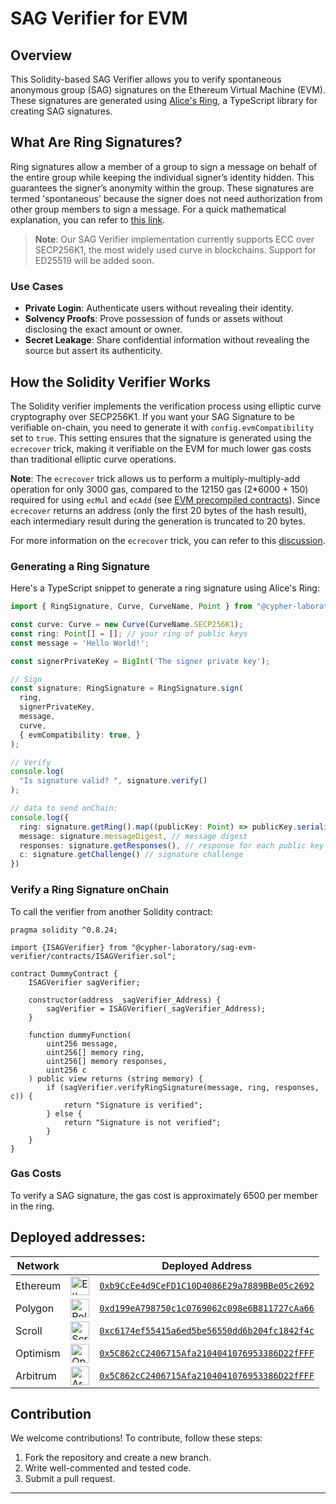 # SAG Verifier for EVM

## Overview

This Solidity-based SAG Verifier allows you to verify spontaneous anonymous group (SAG) signatures on the Ethereum Virtual Machine (EVM). These signatures are generated using [Alice's Ring](https://github.com/Cypher-Laboratory/Alice-s-Ring), a TypeScript library for creating SAG signatures.

## What Are Ring Signatures?

Ring signatures allow a member of a group to sign a message on behalf of the entire group while keeping the individual signer’s identity hidden. This guarantees the signer’s anonymity within the group. These signatures are termed 'spontaneous' because the signer does not need authorization from other group members to sign a message. 
For a quick mathematical explanation, you can refer to [this link](https://github.com/Cypher-Laboratory/Alice-s-Ring?tab=readme-ov-file#spontaneous-anonymous-group-sag-signatures).

> **Note**: Our SAG Verifier implementation currently supports ECC over SECP256K1, the most widely used curve in blockchains. Support for ED25519 will be added soon.

### Use Cases

- **Private Login**: Authenticate users without revealing their identity.
- **Solvency Proofs**: Prove possession of funds or assets without disclosing the exact amount or owner.
- **Secret Leakage**: Share confidential information without revealing the source but assert its authenticity.

## How the Solidity Verifier Works

The Solidity verifier implements the verification process using elliptic curve cryptography over SECP256K1. If you want your SAG Signature to be verifiable on-chain, you need to generate it with `config.evmCompatibility` set to `true`. This setting ensures that the signature is generated using the `ecrecover` trick, making it verifiable on the EVM for much lower gas costs than traditional elliptic curve operations.

**Note**: The `ecrecover` trick allows us to perform a multiply-multiply-add operation for only 3000 gas, compared to the 12150 gas (2*6000 + 150) required for using `ecMul` and `ecAdd` (see [EVM precompiled contracts](https://www.evm.codes/precompiled)). Since `ecrecover` returns an address (only the first 20 bytes of the hash result), each intermediary result during the generation is truncated to 20 bytes.

For more information on the `ecrecover` trick, you can refer to this [discussion](https://ethresear.ch/t/you-can-kinda-abuse-ecrecover-to-do-ecmul-in-secp256k1-today/2384/7).


### Generating a Ring Signature

Here's a TypeScript snippet to generate a ring signature using Alice's Ring:

```typescript
import { RingSignature, Curve, CurveName, Point } from "@cypher-laboratory/alicesring-sag"

const curve: Curve = new Curve(CurveName.SECP256K1);
const ring: Point[] = []; // your ring of public keys 
const message = 'Hello World!';

const signerPrivateKey = BigInt('The signer private key');

// Sign
const signature: RingSignature = RingSignature.sign(
  ring,
  signerPrivateKey,
  message,
  curve,
  { evmCompatibility: true, }
);

// Verify
console.log(
  "Is signature valid? ", signature.verify()
);

// data to send onChain:
console.log({
  ring: signature.getRing().map((publicKey: Point) => publicKey.serialize()), // ring of public keys
  message: signature.messageDigest, // message digest
  responses: signature.getResponses(), // response for each public key
  c: signature.getChallenge() // signature challenge
})
```

### Verify a Ring Signature onChain


To call the verifier from another Solidity contract:

```solidity
pragma solidity ^0.8.24;

import {ISAGVerifier} from "@cypher-laboratory/sag-evm-verifier/contracts/ISAGVerifier.sol";

contract DummyContract {
    ISAGVerifier sagVerifier;

    constructor(address _sagVerifier_Address) {
        sagVerifier = ISAGVerifier(_sagVerifier_Address);
    }

    function dummyFunction(
        uint256 message,
        uint256[] memory ring,
        uint256[] memory responses,
        uint256 c
    ) public view returns (string memory) {
        if (sagVerifier.verifyRingSignature(message, ring, responses, c)) {
            return "Signature is verified";
        } else {
            return "Signature is not verified";
        }
    }
}
```
### Gas Costs

To verify a SAG signature, the gas cost is approximately 6500 per member in the ring.

## Deployed addresses:
| Network  |                                                                                                                       | Deployed Address                                                                                                                        |
| -------- | --------------------------------------------------------------------------------------------------------------------- | --------------------------------------------------------------------------------------------------------------------------------------- |
| Ethereum | <img src="https://cryptologos.cc/logos/ethereum-eth-logo.png?v=024" alt="Ethereum" width="30"/>                       | [`0xb9CcEe4d9CeFD1C10D4086E29a7889BBe05c2692`](https://etherscan.io/address/0xb9CcEe4d9CeFD1C10D4086E29a7889BBe05c2692#code)            |
| Polygon  | <img src="https://cryptologos.cc/logos/polygon-matic-logo.png?v=024" alt="Polygon" width="30"/>                       | [`0xd199eA798750c1c0769062c098e6B811727cAa66`](https://polygonscan.com/address/0xd199eA798750c1c0769062c098e6B811727cAa66#code)         |
| Scroll   | <img src="https://scrollscan.com/assets/scroll/images/svg/logos/chain-light.svg?v=24.6.3.0" alt="Scroll" width="30"/> | [`0xc6174ef55415a6ed5be56550dd6b204fc1842f4c`](https://scrollscan.com/address/0xc6174ef55415a6ed5be56550dd6b204fc1842f4c#code)          |
| Optimism | <img src="https://cryptologos.cc/logos/optimism-ethereum-op-logo.png?v=024" alt="Optimism" width="30"/>               | [`0x5C862cC2406715Afa2104041076953386D22fFFF`](https://optimistic.etherscan.io/address/0x5C862cC2406715Afa2104041076953386D22fFFF#code) |
| Arbitrum | <img src="https://cryptologos.cc/logos/arbitrum-arb-logo.png?v=024" alt="Arbitrum" width="30"/>                       | [`0x5C862cC2406715Afa2104041076953386D22fFFF`](https://arbiscan.io/address/0x5C862cC2406715Afa2104041076953386D22fFFF#code)             |

## Contribution

We welcome contributions! To contribute, follow these steps:

1. Fork the repository and create a new branch.
2. Write well-commented and tested code.
3. Submit a pull request.

---